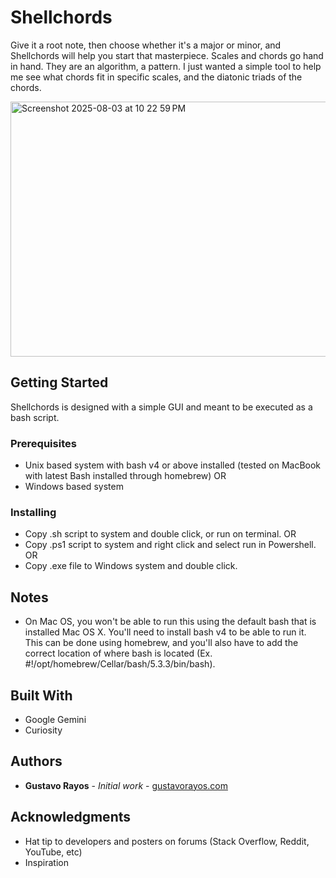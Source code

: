 # Shellchords
Give it a root note, then choose whether it's a major or minor, and Shellchords will help you start that masterpiece. Scales and chords go hand in hand. They are an algorithm, a pattern. I just wanted a simple tool to help me see what chords fit in specific scales, and the diatonic triads of the chords. 

<img width="765" height="408" alt="Screenshot 2025-08-03 at 10 22 59 PM" src="https://github.com/user-attachments/assets/d42d4517-2966-4cd9-91d7-017004fc8ce3" />

## Getting Started

Shellchords is designed with a simple GUI and meant to be executed as a bash script.

### Prerequisites

* Unix based system with bash v4 or above installed (tested on MacBook with latest Bash installed through homebrew) OR
* Windows based system

### Installing

* Copy .sh script to system and double click, or run on terminal. OR
* Copy .ps1 script to system and right click and select run in Powershell. OR
* Copy .exe file to Windows system and double click.

## Notes

* On Mac OS, you won't be able to run this using the default bash that is installed Mac OS X. You'll need to install bash v4 to be able to run it. This can be done using homebrew, and you'll also have to add the correct location of where bash is located (Ex. #!/opt/homebrew/Cellar/bash/5.3.3/bin/bash). 

## Built With

* Google Gemini
* Curiosity

## Authors

* **Gustavo Rayos** - *Initial work* - [gustavorayos.com](https://www.gustavorayos.com)

## Acknowledgments

* Hat tip to developers and posters on forums (Stack Overflow, Reddit, YouTube, etc)
* Inspiration
